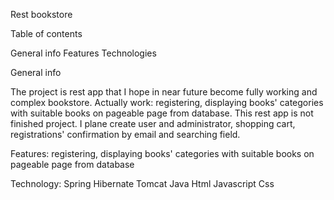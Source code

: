 Rest bookstore

Table of contents

General info
Features
Technologies

General info

The project is rest app that I hope in near future become fully working and complex bookstore.
Actually work: registering, displaying books' categories with suitable books on pageable page from database.
This rest app is not finished project. I plane create user and administrator, shopping cart, registrations' confirmation by email and searching field. 

Features:
registering, displaying books' categories with suitable books on pageable page from database

Technology:
Spring
Hibernate
Tomcat
Java
Html
Javascript
Css